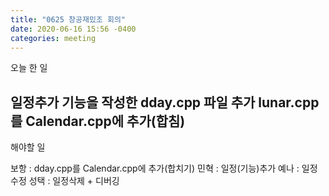 ```yaml
---
title: "0625 창공재밌조 회의"
date: 2020-06-16 15:56 -0400
categories: meeting
---
```

오늘 한 일

일정추가 기능을 작성한 dday.cpp 파일 추가
lunar.cpp를 Calendar.cpp에 추가(합침)
--------------------------
해야할 일

보항 : dday.cpp를 Calendar.cpp에 추가(합치기)
민혁 : 일정(기능)추가
예나 : 일정수정
성택 : 일정삭제 + 디버깅
